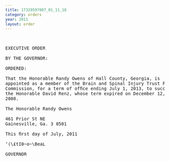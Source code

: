 ```yaml
---
title: 17329597007_01_11_18
category: orders
year: 2011
layout: order
---
```


<pre> 

EXECUTIVE ORDER

BY THE GOVERNOR:

ORDERED:

That the Honorable Randy Owens of Hall County, Georgia, is
appointed as a member of the Brain and Spinal Injury Trust Fund
Commission, for a term of ofﬁce ending July 1, 2013, to succeed
the Honorable David Renz, whose term expired on December 12,
2008.

The Honorable Randy Owens

461 Prior St NE
Gainesville, Ga. 3 0501

This ﬁrst day of July, 2011

‘(\£tI0~o~\BeaL

GOVERNOR

</pre>
